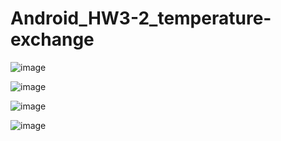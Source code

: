 # Android_HW3-2_temperature-exchange

![image](https://user-images.githubusercontent.com/81505859/230781650-ee6e7bcb-1a34-47d8-a2fa-301a77c5c16d.png)

![image](https://user-images.githubusercontent.com/81505859/230781656-ce902130-78e6-4db0-890d-25b5f6a992d6.png)

![image](https://user-images.githubusercontent.com/81505859/230781694-a52dda42-94a4-4bd3-ba32-e20cd989a460.png)

![image](https://user-images.githubusercontent.com/81505859/230781698-0615981d-e6b2-408f-916e-e3fbe67d9cee.png)
